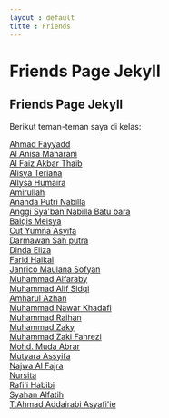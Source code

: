 ```yaml
---
layout : default
titte : Friends
---
```

# Friends Page Jekyll

<section class="friends">
  <h1>Friends Page Jekyll</h1>
  <p>Berikut teman-teman saya di kelas:</p>

  <div class="grid-container">
    <div class="friend-card"><a href="https://ahmadfayyadh.github.io/">Ahmad Fayyadd</a></div>
    <div class="friend-card"><a href="https://alanisamaharani.github.io/">Al Anisa Maharani</a></div>
    <div class="friend-card"><a href="https://alfaizakbar.github.io">Al Faiz Akbar Thaib</a></div>
    <div class="friend-card"><a href="https://alisyateriana.github.io/">Alisya Teriana</a></div>
    <div class="friend-card"><a href="https://allysahumaira.github.io/">Allysa Humaira</a></div>
    <div class="friend-card"><a href="https://amirullah310.github.io/">Amirullah</a></div>
    <div class="friend-card"><a href="https://anandaaputrinabilla.github.io/">Ananda Putri Nabilla</a></div>
    <div class="friend-card"><a href="https://angginabilabatubara.github.io/">Anggi Sya'ban Nabilla Batu bara</a></div>
    <div class="friend-card"><a href="https://balqismisyia.github.io/">Balqis Meisya</a></div>
    <div class="friend-card"><a href="https://cutyumnaassyifa22.github.io/cutyumnaaassyifa.github.io/">Cut Yumna Asyifa</a></div>
    <div class="friend-card"><a href="https://darmawansahputra1.github.io/">Darmawan Sah putra</a></div>
    <div class="friend-card"><a href="https://dindaelz06.github.io/">Dinda Eliza</a></div>
    <div class="friend-card"><a href="https://fared08.github.io">Farid Haikal</a></div>
    <div class="friend-card"><a href="https://janricomaulanas.github.io/">Janrico Maulana Sofyan</a></div>
    <div class="friend-card"><a href="https://muhammadalfaraby06.github.io/">Muhammad Alfaraby</a></div>
    <div class="friend-card"><a href="https://alfsdqi.github.io/">Muhammad Alif Sidqi</a></div>
    <div class="friend-card"><a href="https://amharul.github.io/">Amharul Azhan</a></div>
    <div class="friend-card"><a href="https://khadafimuhammadnawwar.github.io/">Muhammad Nawar Khadafi</a></div>
    <div class="friend-card"><a href="https://mraihanads.github.io/">Muhammad Raihan</a></div>
    <div class="friend-card"><a href="https://muhzakyyy.github.io/">Muhammad Zaky</a></div>
    <div class="friend-card"><a href="https://m-zakifahrezi.github.io/">Muhammad Zaki Fahrezi</a></div>
    <div class="friend-card"><a href="https://mudaabrar.github.io/">Mohd. Muda Abrar</a></div>
    <div class="friend-card"><a href="https://mutyaraassyifa.github.io/">Mutyara Assyifa</a></div>
    <div class="friend-card"><a href="https://najwaal-fajra.github.io/">Najwa Al Fajra</a></div>
    <div class="friend-card"><a href="https://nursitaaa.github.io/">Nursita</a></div>
    <div class="friend-card"><a href="https://rafi-i-habibi.github.io/">Rafi'i Habibi</a></div>
    <div class="friend-card"><a href="https://syahanalfatih.github.io/">Syahan Alfatih</a></div>
    <div class="friend-card"><a href="https://addairabi.github.io/">T.Ahmad Addairabi Asyafi'ie</a></div>
  </div>
</section>

